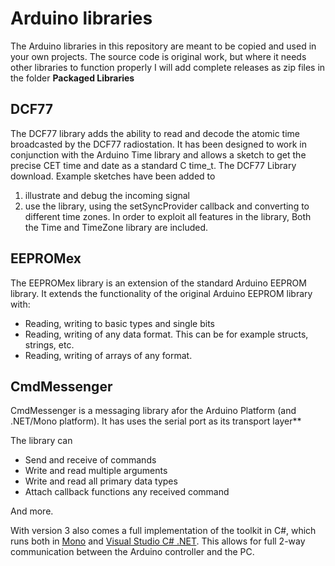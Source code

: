 # Arduino libraries 

The Arduino libraries in this repository are meant to be copied and used in your own projects. The source code is original work, but where it needs other libraries to function properly I will add complete releases as zip files in the folder **Packaged Libraries**

## DCF77

The DCF77 library adds the ability to read and decode the atomic time broadcasted by the 
DCF77 radiostation. It has been designed to work in conjunction with the Arduino Time 
library and allows a sketch to get the precise CET time and date as a standard C time_t.
The DCF77 Library download. Example sketches have been added to 
1) illustrate and debug the incoming signal 
2) use the library, using the setSyncProvider callback and converting to different 
   time zones. In order to exploit all features in the library, Both the Time and 
   TimeZone library are included.
   
## EEPROMex

The EEPROMex library is an extension of the standard Arduino EEPROM library. It extends the functionality of the original Arduino EEPROM library with:

- Reading, writing to basic types and single bits
- Reading, writing of any data format. This can be for example structs, strings, etc.
- Reading, writing of arrays of any format.  

## CmdMessenger 

CmdMessenger is a messaging library afor the Arduino Platform (and .NET/Mono platform). It has uses the serial port as its transport layer** 

The library can

- Send and receive of commands 
- Write and read multiple arguments
- Write and read all primary data types
- Attach callback functions any received command

And more. 


With version 3 also comes a full implementation of the toolkit in C#, which runs both in [Mono](http://monodevelop.com/Download)  and [Visual Studio C# .NET](http://www.microsoft.com/visualstudio/eng#downloads). This allows for full 2-way communication between the Arduino controller and the PC.
